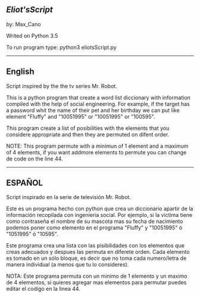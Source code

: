 ***Eliot'sScript***
-------------------------------------------------------------------------------------------------------------------------------
 by: Max_Cano

Writed on Python 3.5

To run program type: python3 eliotsScript.py

-------------------------------------------------------------------------------------------------------------------------------
 ****English****
-------------------------------------------------------------------------------------------------------------------------------

Script inspired by the the tv series Mr. Robot.

This is a python program that create a word list diccionary with information compiled with the help of social engineering. For example, if the target has a password whit the name of their pet and her birthday we can put like element "Fluffy" and "10051995" or "10051995" or "100595".

This program create a list of posibilities with the elements that you considere appropriate and then they are permuted on difent order.

NOTE: This program permute with a minimun of 1 element and a maximum of 4 elements, if you want addmore elements to permute you can change de code on the line 44.

--------------------------------------------------------------------------------------------------------------------------------
 ****ESPAÑOL****
--------------------------------------------------------------------------------------------------------------------------------

Script inspirado en la serie de televisión Mr. Robot.

Este es un programa hecho con python que crea un diccionario apartir de la información recopilada con ingenieria social. Por ejemplo, si la victima tiene como contraseña el nombre de su mascota mas su fecha de nacimiento podemos poner como elemento en el programa "Fluffy" y "10051995" ó "1051995" ó "10595".

Este programa crea una lista con las pisibilidades con los elementos que creas adecuados y despues las permuta en diferete orden. Cada elemento es tomado en un sólo bloque, es decir que no toma cada numero/letra de manera individual (a menos que tu lo consideres).

NOTA: Este programa permuta con un minimo de 1 elemento y un maximo de 4 elementos, si quieres agregar mas elementos para permutar puedes editar el codigo en la linea 44.
